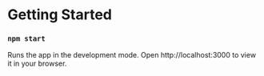 # Getting Started


### `npm start`

Runs the app in the development mode.
Open http://localhost:3000 to view it in your browser.
